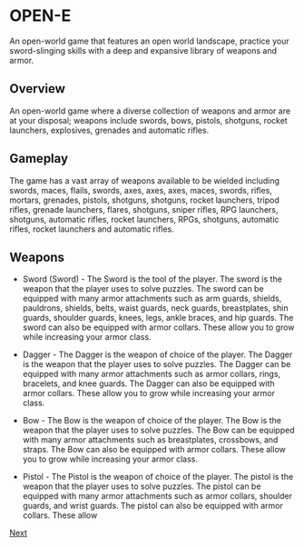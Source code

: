 # OPEN-E

An open-world game that features an open world landscape, practice your sword-slinging skills with a deep and expansive library of weapons and armor.

## Overview

An open-world game where a diverse collection of weapons and armor are at your disposal; weapons include swords, bows, pistols, shotguns, rocket launchers, explosives, grenades and automatic rifles.

## Gameplay

The game has a vast array of weapons available to be wielded including swords, maces, flails, swords, axes, axes, axes, maces, swords, rifles, mortars, grenades, pistols, shotguns, shotguns, rocket launchers, tripod rifles, grenade launchers, flares, shotguns, sniper rifles, RPG launchers, shotguns, automatic rifles, rocket launchers, RPGs, shotguns, automatic rifles, rocket launchers and automatic rifles.

## Weapons

*   Sword (Sword) - The Sword is the tool of the player. The sword is the weapon that the player uses to solve puzzles. The sword can be equipped with many armor attachments such as arm guards, shields, pauldrons, shields, belts, waist guards, neck guards, breastplates, shin guards, shoulder guards, knees, legs, ankle braces, and hip guards. The sword can also be equipped with armor collars. These allow you to grow while increasing your armor class.

*   Dagger - The Dagger is the weapon of choice of the player. The Dagger is the weapon that the player uses to solve puzzles. The Dagger can be equipped with many armor attachments such as armor collars, rings, bracelets, and knee guards. The Dagger can also be equipped with armor collars. These allow you to grow while increasing your armor class.

*   Bow - The Bow is the weapon of choice of the player. The Bow is the weapon that the player uses to solve puzzles. The Bow can be equipped with many armor attachments such as breastplates, crossbows, and straps. The Bow can also be equipped with armor collars. These allow you to grow while increasing your armor class.

*   Pistol - The Pistol is the weapon of choice of the player. The pistol is the weapon that the player uses to solve puzzles. The pistol can be equipped with many armor attachments such as armor collars, shoulder guards, and wrist guards. The pistol can also be equipped with armor collars. These allow

[Next](318.md)